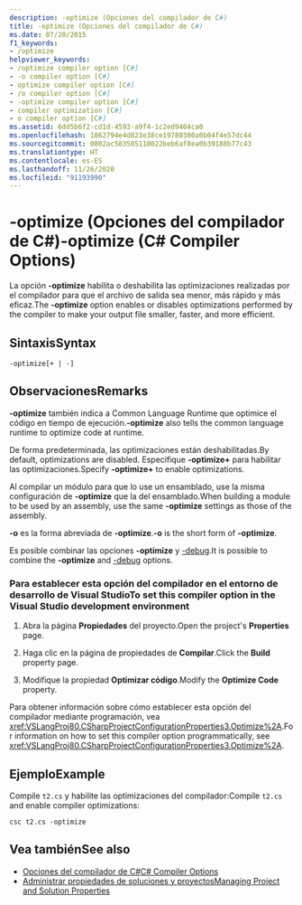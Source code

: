 ```yaml
---
description: -optimize (Opciones del compilador de C#)
title: -optimize (Opciones del compilador de C#)
ms.date: 07/20/2015
f1_keywords:
- /optimize
helpviewer_keywords:
- /optimize compiler option [C#]
- -o compiler option [C#]
- optimize compiler option [C#]
- /o compiler option [C#]
- -optimize compiler option [C#]
- compiler optimization [C#]
- o compiler option [C#]
ms.assetid: 6dd5b6f2-cd1d-4593-a9f4-1c2ed9404ca0
ms.openlocfilehash: 1862794e4d823e38ce19780300a0b04f4e57dc44
ms.sourcegitcommit: 0802ac583585110022beb6af8ea0b39188b77c43
ms.translationtype: HT
ms.contentlocale: es-ES
ms.lasthandoff: 11/26/2020
ms.locfileid: "91193990"
---
```

# <a name="-optimize-c-compiler-options"></a><span data-ttu-id="3654f-103">-optimize (Opciones del compilador de C#)</span><span class="sxs-lookup"><span data-stu-id="3654f-103">-optimize (C# Compiler Options)</span></span>

<span data-ttu-id="3654f-104">La opción **-optimize** habilita o deshabilita las optimizaciones realizadas por el compilador para que el archivo de salida sea menor, más rápido y más eficaz.</span><span class="sxs-lookup"><span data-stu-id="3654f-104">The **-optimize** option enables or disables optimizations performed by the compiler to make your output file smaller, faster, and more efficient.</span></span>  
  
## <a name="syntax"></a><span data-ttu-id="3654f-105">Sintaxis</span><span class="sxs-lookup"><span data-stu-id="3654f-105">Syntax</span></span>  
  
```console  
-optimize[+ | -]  
```  
  
## <a name="remarks"></a><span data-ttu-id="3654f-106">Observaciones</span><span class="sxs-lookup"><span data-stu-id="3654f-106">Remarks</span></span>  

 <span data-ttu-id="3654f-107">**-optimize** también indica a Common Language Runtime que optimice el código en tiempo de ejecución.</span><span class="sxs-lookup"><span data-stu-id="3654f-107">**-optimize** also tells the common language runtime to optimize code at runtime.</span></span>  
  
 <span data-ttu-id="3654f-108">De forma predeterminada, las optimizaciones están deshabilitadas.</span><span class="sxs-lookup"><span data-stu-id="3654f-108">By default, optimizations are disabled.</span></span> <span data-ttu-id="3654f-109">Especifique **-optimize+** para habilitar las optimizaciones.</span><span class="sxs-lookup"><span data-stu-id="3654f-109">Specify **-optimize+** to enable optimizations.</span></span>  
  
 <span data-ttu-id="3654f-110">Al compilar un módulo para que lo use un ensamblado, use la misma configuración de **-optimize** que la del ensamblado.</span><span class="sxs-lookup"><span data-stu-id="3654f-110">When building a module to be used by an assembly, use the same **-optimize** settings as those of the assembly.</span></span>  
  
 <span data-ttu-id="3654f-111">**-o** es la forma abreviada de **-optimize**.</span><span class="sxs-lookup"><span data-stu-id="3654f-111">**-o** is the short form of **-optimize**.</span></span>  
  
 <span data-ttu-id="3654f-112">Es posible combinar las opciones **-optimize** y [-debug](./debug-compiler-option.md).</span><span class="sxs-lookup"><span data-stu-id="3654f-112">It is possible to combine the **-optimize** and [-debug](./debug-compiler-option.md) options.</span></span>  
  
### <a name="to-set-this-compiler-option-in-the-visual-studio-development-environment"></a><span data-ttu-id="3654f-113">Para establecer esta opción del compilador en el entorno de desarrollo de Visual Studio</span><span class="sxs-lookup"><span data-stu-id="3654f-113">To set this compiler option in the Visual Studio development environment</span></span>  
  
1. <span data-ttu-id="3654f-114">Abra la página **Propiedades** del proyecto.</span><span class="sxs-lookup"><span data-stu-id="3654f-114">Open the project's **Properties** page.</span></span>  
  
2. <span data-ttu-id="3654f-115">Haga clic en la página de propiedades de **Compilar**.</span><span class="sxs-lookup"><span data-stu-id="3654f-115">Click the **Build** property page.</span></span>  
  
3. <span data-ttu-id="3654f-116">Modifique la propiedad **Optimizar código**.</span><span class="sxs-lookup"><span data-stu-id="3654f-116">Modify the **Optimize Code** property.</span></span>  
  
 <span data-ttu-id="3654f-117">Para obtener información sobre cómo establecer esta opción del compilador mediante programación, vea <xref:VSLangProj80.CSharpProjectConfigurationProperties3.Optimize%2A>.</span><span class="sxs-lookup"><span data-stu-id="3654f-117">For information on how to set this compiler option programmatically, see <xref:VSLangProj80.CSharpProjectConfigurationProperties3.Optimize%2A>.</span></span>  
  
## <a name="example"></a><span data-ttu-id="3654f-118">Ejemplo</span><span class="sxs-lookup"><span data-stu-id="3654f-118">Example</span></span>  

 <span data-ttu-id="3654f-119">Compile `t2.cs` y habilite las optimizaciones del compilador:</span><span class="sxs-lookup"><span data-stu-id="3654f-119">Compile `t2.cs` and enable compiler optimizations:</span></span>  
  
```console  
csc t2.cs -optimize  
```  
  
## <a name="see-also"></a><span data-ttu-id="3654f-120">Vea también</span><span class="sxs-lookup"><span data-stu-id="3654f-120">See also</span></span>

- [<span data-ttu-id="3654f-121">Opciones del compilador de C#</span><span class="sxs-lookup"><span data-stu-id="3654f-121">C# Compiler Options</span></span>](./index.md)
- [<span data-ttu-id="3654f-122">Administrar propiedades de soluciones y proyectos</span><span class="sxs-lookup"><span data-stu-id="3654f-122">Managing Project and Solution Properties</span></span>](/visualstudio/ide/managing-project-and-solution-properties)

